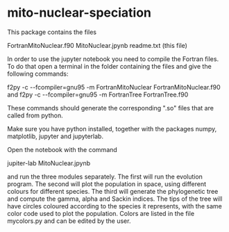 # mito-nuclear-speciation

This package contains the files

FortranMitoNuclear.f90
MitoNuclear.jpynb
readme.txt (this file)


In order to use the jupyter notebook you need to compile the Fortran files. To do that
open a terminal in the folder containing the files and give the following commands:

f2py -c --fcompiler=gnu95 -m FortranMitoNuclear FortranMitoNuclear.f90
and
f2py -c --fcompiler=gnu95 -m FortranTree FortranTree.f90 

These commands should generate the corresponding ".so" files that are called from python.

Make sure you have python installed, together with the packages numpy, matplotlib, jupyter and jupyterlab. 

Open the notebook with the command

jupiter-lab MitoNuclear.jpynb

and run the three modules separately. The first will run the evolution program. The
second will plot the population in space, using different colours for different species.
The third will generate the phylogenetic tree and compute the gamma, alpha and Sackin indices.
The tips of the tree will have circles coloured according to the species it represents, with
the same color code used to plot the population. Colors are listed in the file mycolors.py and can
be edited by the user.
